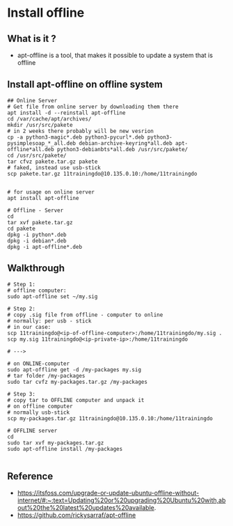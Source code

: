 # Install offline 

## What is it ? 

  * apt-offline is a tool, that makes it possible to update a system that is offline 

## Install apt-offline on offline system 

```
## Online Server
# Get file from online server by downloading them there
apt install -d --reinstall apt-offline 
cd /var/cache/apt/archives/
mkdir /usr/src/pakete 
# in 2 weeks there probably will be new vesrion
cp -a python3-magic*.deb python3-pycurl*.deb python3-pysimplesoap_*_all.deb debian-archive-keyring*all.deb apt-offline*all.deb python3-debianbts*all.deb /usr/src/pakete/
cd /usr/src/pakete/
tar cfvz pakete.tar.gz pakete
# faked, instead use usb-stick 
scp pakete.tar.gz 11trainingdo@10.135.0.10:/home/11trainingdo


# for usage on online server 
apt install apt-offline 

```

```
# Offline - Server
cd 
tar xvf pakete.tar.gz 
cd pakete
dpkg -i python*.deb
dpkg -i debian*.deb
dpkg -i apt-offline*.deb

```

## Walkthrough 

```
# Step 1:
# offline computer:
sudo apt-offline set ~/my.sig

# Step 2: 
# copy .sig file from offline - computer to online 
# normally: per usb - stick
# in our case:
scp 11trainingdo@<ip-of-offline-computer>:/home/11trainingdo/my.sig .
scp my.sig 11trainingdo@<ip-private-ip>:/home/11trainingdo

# ---> 

# on ONLINE-computer
sudo apt-offline get -d /my-packages my.sig
# tar folder /my-packages
sudo tar cvfz my-packages.tar.gz /my-packages 

# Step 3:
# copy tar to OFFLINE computer and unpack it 
# on offline computer 
# normally usb-stick
scp my-packages.tar.gz 11trainingdo@10.135.0.10:/home/11trainingdo

# OFFLINE server 
cd 
sudo tar xvf my-packages.tar.gz 
sudo apt-offline install /my-packages 


```

## Reference

  * https://itsfoss.com/upgrade-or-update-ubuntu-offline-without-internet/#:~:text=Updating%20or%20upgrading%20Ubuntu%20with,about%20the%20latest%20updates%20available.
  * https://github.com/rickysarraf/apt-offline
